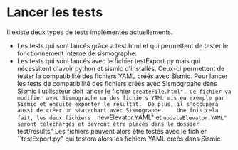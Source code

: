# Lancer les tests

Il existe deux types de tests implémentés actuellements.
* Les tests qui sont lancés grâce a test.html et qui permettent de tester le fonctionnement interne de sismographe.
* Les tests qui sont lancés avec le fichier testExport.py mais qui nécessitent d'avoir python et sismic d'installés. Ceux-ci permettent de tester la compatibilité des fichiers YAML créés avec Sismic.
Pour lancer les tests de compatibilité des fichiers créés avec Sismogrpahe dans Sismic l'utilisateur doit lancer le fichier ``createFile.html".
Ce fichier va modifier avec Sismographe un des fichiers YAML mis en exemple par Sismic et ensuite exporter le résultat. 
De plus, il s'occupera aussi de créer un statechart avec Sismographe.   
Une fois cela fait, les deux fichiers  ``newElevator.YAML" et ``updateElevator.YAML" seront téléchargés et devront être placés dans le dossier ``test/results" 
Les fichiers peuvent alors être testés avec le fichier ``testExport.py" qui testera alors les fichiers YAML créés dans Sismic.